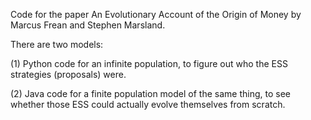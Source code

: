 
Code for the paper An Evolutionary Account of the Origin of Money by Marcus Frean and Stephen Marsland. 

There are two models:

(1) Python code for an infinite population, to figure out who the ESS strategies (proposals) were. 

(2) Java code for a finite population model of the same thing, to see whether those ESS could actually evolve themselves from scratch. 

